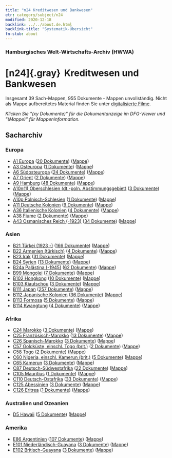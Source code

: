 ```yaml
---
title: "n24 Kreditwesen und Bankwesen"
etr: category/subject/n24
modified: 2020-12-18
backlink: ../../about.de.html
backlink-title: "Systematik-Übersicht"
fn-stub: about
---
```


### Hamburgisches Welt-Wirtschafts-Archiv (HWWA)
# [n24]{.gray}&#8201; Kreditwesen und Bankwesen&#160; 




Insgesamt 39 Sach-Mappen, 955 Dokumente - Mappen unvollständig.
Nicht als Mappe aufbereitetes Material finden Sie unter [digitalisierte Filme](/film/h1_sh).

_Klicken Sie "(xy Dokumente)" für die Dokumentanzeige im DFG-Viewer und "(Mappe)" für Mappeninformation._

## Sacharchiv




### Europa

- [A1 Europa](../../../geo/about.de.html#A1) (<a href="https://dfg-viewer.de/show/?tx_dlf[id]=https://pm20.zbw.eu/mets/sh/1408xx/140892/1453xx/145339/public.mets.de.xml" target="_blank">20 Dokumente</a>) ([Mappe](http://purl.org/pressemappe20/folder/sh/140892,145339))
- [A3 Osteuropa](../../../geo/about.de.html#A3) (<a href="https://dfg-viewer.de/show/?tx_dlf[id]=https://pm20.zbw.eu/mets/sh/1408xx/140896/1453xx/145339/public.mets.de.xml" target="_blank">1 Dokumente</a>) ([Mappe](http://purl.org/pressemappe20/folder/sh/140896,145339))
- [A6 Südosteuropa](../../../geo/about.de.html#A6) (<a href="https://dfg-viewer.de/show/?tx_dlf[id]=https://pm20.zbw.eu/mets/sh/1409xx/140900/1453xx/145339/public.mets.de.xml" target="_blank">24 Dokumente</a>) ([Mappe](http://purl.org/pressemappe20/folder/sh/140900,145339))
- [A7 Orient](../../../geo/about.de.html#A7) (<a href="https://dfg-viewer.de/show/?tx_dlf[id]=https://pm20.zbw.eu/mets/sh/1409xx/140902/1453xx/145339/public.mets.de.xml" target="_blank">2 Dokumente</a>) ([Mappe](http://purl.org/pressemappe20/folder/sh/140902,145339))
- [A9 Hamburg](../../../geo/about.de.html#A9) (<a href="https://dfg-viewer.de/show/?tx_dlf[id]=https://pm20.zbw.eu/mets/sh/1409xx/140905/1453xx/145339/public.mets.de.xml" target="_blank">48 Dokumente</a>) ([Mappe](http://purl.org/pressemappe20/folder/sh/140905,145339))
- [A10n(1) Oberschlesien (dt.-poln. Abstimmungsgebiet)](../../../geo/about.de.html#A10n(1)) (<a href="https://dfg-viewer.de/show/?tx_dlf[id]=https://pm20.zbw.eu/mets/sh/1409xx/140948/1453xx/145339/public.mets.de.xml" target="_blank">3 Dokumente</a>) ([Mappe](http://purl.org/pressemappe20/folder/sh/140948,145339))
- [A10p Polnisch-Schlesien](../../../geo/about.de.html#A10p) (<a href="https://dfg-viewer.de/show/?tx_dlf[id]=https://pm20.zbw.eu/mets/sh/1409xx/140951/1453xx/145339/public.mets.de.xml" target="_blank">1 Dokumente</a>) ([Mappe](http://purl.org/pressemappe20/folder/sh/140951,145339))
- [A11 Deutsche Kolonien](../../../geo/about.de.html#A11) (<a href="https://dfg-viewer.de/show/?tx_dlf[id]=https://pm20.zbw.eu/mets/sh/1409xx/140960/1453xx/145339/public.mets.de.xml" target="_blank">9 Dokumente</a>) ([Mappe](http://purl.org/pressemappe20/folder/sh/140960,145339))
- [A36 Italienische Kolonien](../../../geo/about.de.html#A36) (<a href="https://dfg-viewer.de/show/?tx_dlf[id]=https://pm20.zbw.eu/mets/sh/1410xx/141012/1453xx/145339/public.mets.de.xml" target="_blank">4 Dokumente</a>) ([Mappe](http://purl.org/pressemappe20/folder/sh/141012,145339))
- [A38 Fiume](../../../geo/about.de.html#A38) (<a href="https://dfg-viewer.de/show/?tx_dlf[id]=https://pm20.zbw.eu/mets/sh/1410xx/141014/1453xx/145339/public.mets.de.xml" target="_blank">2 Dokumente</a>) ([Mappe](http://purl.org/pressemappe20/folder/sh/141014,145339))
- [A43 Osmanisches Reich (-1923)](../../../geo/about.de.html#A43) (<a href="https://dfg-viewer.de/show/?tx_dlf[id]=https://pm20.zbw.eu/mets/sh/1410xx/141034/1453xx/145339/public.mets.de.xml" target="_blank">34 Dokumente</a>) ([Mappe](http://purl.org/pressemappe20/folder/sh/141034,145339))

### Asien

- [B21 Türkei (1923 -)](../../../geo/about.de.html#B21) (<a href="https://dfg-viewer.de/show/?tx_dlf[id]=https://pm20.zbw.eu/mets/sh/1411xx/141111/1453xx/145339/public.mets.de.xml" target="_blank">166 Dokumente</a>) ([Mappe](http://purl.org/pressemappe20/folder/sh/141111,145339))
- [B22 Armenien (türkisch)](../../../geo/about.de.html#B22) (<a href="https://dfg-viewer.de/show/?tx_dlf[id]=https://pm20.zbw.eu/mets/sh/1411xx/141112/1453xx/145339/public.mets.de.xml" target="_blank">4 Dokumente</a>) ([Mappe](http://purl.org/pressemappe20/folder/sh/141112,145339))
- [B23 Irak](../../../geo/about.de.html#B23) (<a href="https://dfg-viewer.de/show/?tx_dlf[id]=https://pm20.zbw.eu/mets/sh/1411xx/141113/1453xx/145339/public.mets.de.xml" target="_blank">31 Dokumente</a>) ([Mappe](http://purl.org/pressemappe20/folder/sh/141113,145339))
- [B24 Syrien](../../../geo/about.de.html#B24) (<a href="https://dfg-viewer.de/show/?tx_dlf[id]=https://pm20.zbw.eu/mets/sh/1411xx/141114/1453xx/145339/public.mets.de.xml" target="_blank">13 Dokumente</a>) ([Mappe](http://purl.org/pressemappe20/folder/sh/141114,145339))
- [B24a Palästina (-1945)](../../../geo/about.de.html#B24a) (<a href="https://dfg-viewer.de/show/?tx_dlf[id]=https://pm20.zbw.eu/mets/sh/1411xx/141115/1453xx/145339/public.mets.de.xml" target="_blank">62 Dokumente</a>) ([Mappe](http://purl.org/pressemappe20/folder/sh/141115,145339))
- [B99 Mongolei](../../../geo/about.de.html#B99) (<a href="https://dfg-viewer.de/show/?tx_dlf[id]=https://pm20.zbw.eu/mets/sh/1412xx/141261/1453xx/145339/public.mets.de.xml" target="_blank">7 Dokumente</a>) ([Mappe](http://purl.org/pressemappe20/folder/sh/141261,145339))
- [B102 Hongkong](../../../geo/about.de.html#B102) (<a href="https://dfg-viewer.de/show/?tx_dlf[id]=https://pm20.zbw.eu/mets/sh/1412xx/141268/1453xx/145339/public.mets.de.xml" target="_blank">10 Dokumente</a>) ([Mappe](http://purl.org/pressemappe20/folder/sh/141268,145339))
- [B103 Kiautschou](../../../geo/about.de.html#B103) (<a href="https://dfg-viewer.de/show/?tx_dlf[id]=https://pm20.zbw.eu/mets/sh/1261xx/126163/1453xx/145339/public.mets.de.xml" target="_blank">3 Dokumente</a>) ([Mappe](http://purl.org/pressemappe20/folder/sh/126163,145339))
- [B111 Japan](../../../geo/about.de.html#B111) (<a href="https://dfg-viewer.de/show/?tx_dlf[id]=https://pm20.zbw.eu/mets/sh/1412xx/141272/1453xx/145339/public.mets.de.xml" target="_blank">257 Dokumente</a>) ([Mappe](http://purl.org/pressemappe20/folder/sh/141272,145339))
- [B112 Japanische Kolonien](../../../geo/about.de.html#B112) (<a href="https://dfg-viewer.de/show/?tx_dlf[id]=https://pm20.zbw.eu/mets/sh/1412xx/141273/1453xx/145339/public.mets.de.xml" target="_blank">36 Dokumente</a>) ([Mappe](http://purl.org/pressemappe20/folder/sh/141273,145339))
- [B113 Formosa](../../../geo/about.de.html#B113) (<a href="https://dfg-viewer.de/show/?tx_dlf[id]=https://pm20.zbw.eu/mets/sh/1412xx/141274/1453xx/145339/public.mets.de.xml" target="_blank">5 Dokumente</a>) ([Mappe](http://purl.org/pressemappe20/folder/sh/141274,145339))
- [B114 Kwangtung](../../../geo/about.de.html#B114) (<a href="https://dfg-viewer.de/show/?tx_dlf[id]=https://pm20.zbw.eu/mets/sh/1412xx/141275/1453xx/145339/public.mets.de.xml" target="_blank">4 Dokumente</a>) ([Mappe](http://purl.org/pressemappe20/folder/sh/141275,145339))

### Afrika

- [C24 Marokko](../../../geo/about.de.html#C24) (<a href="https://dfg-viewer.de/show/?tx_dlf[id]=https://pm20.zbw.eu/mets/sh/1413xx/141356/1453xx/145339/public.mets.de.xml" target="_blank">3 Dokumente</a>) ([Mappe](http://purl.org/pressemappe20/folder/sh/141356,145339))
- [C25 Französisch-Marokko](../../../geo/about.de.html#C25) (<a href="https://dfg-viewer.de/show/?tx_dlf[id]=https://pm20.zbw.eu/mets/sh/1413xx/141358/1453xx/145339/public.mets.de.xml" target="_blank">13 Dokumente</a>) ([Mappe](http://purl.org/pressemappe20/folder/sh/141358,145339))
- [C26 Spanisch-Marokko](../../../geo/about.de.html#C26) (<a href="https://dfg-viewer.de/show/?tx_dlf[id]=https://pm20.zbw.eu/mets/sh/1413xx/141359/1453xx/145339/public.mets.de.xml" target="_blank">3 Dokumente</a>) ([Mappe](http://purl.org/pressemappe20/folder/sh/141359,145339))
- [C57 Goldküste, einschl. Togo (brit.)](../../../geo/about.de.html#C57) (<a href="https://dfg-viewer.de/show/?tx_dlf[id]=https://pm20.zbw.eu/mets/sh/1414xx/141406/1453xx/145339/public.mets.de.xml" target="_blank">2 Dokumente</a>) ([Mappe](http://purl.org/pressemappe20/folder/sh/141406,145339))
- [C58 Togo](../../../geo/about.de.html#C58) (<a href="https://dfg-viewer.de/show/?tx_dlf[id]=https://pm20.zbw.eu/mets/sh/1414xx/141408/1453xx/145339/public.mets.de.xml" target="_blank">2 Dokumente</a>) ([Mappe](http://purl.org/pressemappe20/folder/sh/141408,145339))
- [C60 Nigeria, einschl. Kamerun (brit.)](../../../geo/about.de.html#C60) (<a href="https://dfg-viewer.de/show/?tx_dlf[id]=https://pm20.zbw.eu/mets/sh/1414xx/141409/1453xx/145339/public.mets.de.xml" target="_blank">5 Dokumente</a>) ([Mappe](http://purl.org/pressemappe20/folder/sh/141409,145339))
- [C65 Kamerun](../../../geo/about.de.html#C65) (<a href="https://dfg-viewer.de/show/?tx_dlf[id]=https://pm20.zbw.eu/mets/sh/1414xx/141410/1453xx/145339/public.mets.de.xml" target="_blank">3 Dokumente</a>) ([Mappe](http://purl.org/pressemappe20/folder/sh/141410,145339))
- [C87 Deutsch-Südwestafrika](../../../geo/about.de.html#C87) (<a href="https://dfg-viewer.de/show/?tx_dlf[id]=https://pm20.zbw.eu/mets/sh/1414xx/141450/1453xx/145339/public.mets.de.xml" target="_blank">22 Dokumente</a>) ([Mappe](http://purl.org/pressemappe20/folder/sh/141450,145339))
- [C105 Mauritius](../../../geo/about.de.html#C105) (<a href="https://dfg-viewer.de/show/?tx_dlf[id]=https://pm20.zbw.eu/mets/sh/1414xx/141469/1453xx/145339/public.mets.de.xml" target="_blank">1 Dokumente</a>) ([Mappe](http://purl.org/pressemappe20/folder/sh/141469,145339))
- [C110 Deutsch-Ostafrika](../../../geo/about.de.html#C110) (<a href="https://dfg-viewer.de/show/?tx_dlf[id]=https://pm20.zbw.eu/mets/sh/1414xx/141471/1453xx/145339/public.mets.de.xml" target="_blank">33 Dokumente</a>) ([Mappe](http://purl.org/pressemappe20/folder/sh/141471,145339))
- [C125 Abessinien](../../../geo/about.de.html#C125) (<a href="https://dfg-viewer.de/show/?tx_dlf[id]=https://pm20.zbw.eu/mets/sh/1414xx/141482/1453xx/145339/public.mets.de.xml" target="_blank">3 Dokumente</a>) ([Mappe](http://purl.org/pressemappe20/folder/sh/141482,145339))
- [C126 Eritrea](../../../geo/about.de.html#C126) (<a href="https://dfg-viewer.de/show/?tx_dlf[id]=https://pm20.zbw.eu/mets/sh/1414xx/141483/1453xx/145339/public.mets.de.xml" target="_blank">1 Dokumente</a>) ([Mappe](http://purl.org/pressemappe20/folder/sh/141483,145339))

### Australien und Ozeanien

- [D5 Hawaii](../../../geo/about.de.html#D5) (<a href="https://dfg-viewer.de/show/?tx_dlf[id]=https://pm20.zbw.eu/mets/sh/1415xx/141595/1453xx/145339/public.mets.de.xml" target="_blank">5 Dokumente</a>) ([Mappe](http://purl.org/pressemappe20/folder/sh/141595,145339))

### Amerika

- [E86 Argentinien](../../../geo/about.de.html#E86) (<a href="https://dfg-viewer.de/show/?tx_dlf[id]=https://pm20.zbw.eu/mets/sh/1416xx/141692/1453xx/145339/public.mets.de.xml" target="_blank">107 Dokumente</a>) ([Mappe](http://purl.org/pressemappe20/folder/sh/141692,145339))
- [E101 Niederländisch-Guayana](../../../geo/about.de.html#E101) (<a href="https://dfg-viewer.de/show/?tx_dlf[id]=https://pm20.zbw.eu/mets/sh/1416xx/141699/1453xx/145339/public.mets.de.xml" target="_blank">3 Dokumente</a>) ([Mappe](http://purl.org/pressemappe20/folder/sh/141699,145339))
- [E102 Britisch-Guayana](../../../geo/about.de.html#E102) (<a href="https://dfg-viewer.de/show/?tx_dlf[id]=https://pm20.zbw.eu/mets/sh/1417xx/141700/1453xx/145339/public.mets.de.xml" target="_blank">3 Dokumente</a>) ([Mappe](http://purl.org/pressemappe20/folder/sh/141700,145339))


